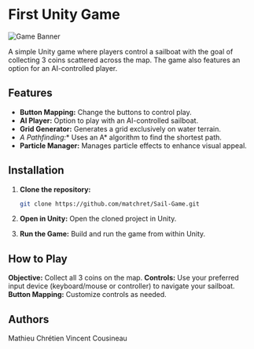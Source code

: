 # First Unity Game

![Game Banner](assets/screenshot.png)

A simple Unity game where players control a sailboat with the goal of collecting 3 coins scattered across the map. The game also features an option for an AI-controlled player.

## Features

- **Button Mapping:** Change the buttons to control play.
- **AI Player:** Option to play with an AI-controlled sailboat.
- **Grid Generator:** Generates a grid exclusively on water terrain.
- **A* Pathfinding:** Uses an A* algorithm to find the shortest path.
- **Particle Manager:** Manages particle effects to enhance visual appeal.

## Installation

1. **Clone the repository:**
   ```bash
   git clone https://github.com/matchret/Sail-Game.git
   
2. **Open in Unity:** Open the cloned project in Unity.

3. **Run the Game:** Build and run the game from within Unity.
   
## How to Play
**Objective:** Collect all 3 coins on the map.
**Controls:** Use your preferred input device (keyboard/mouse or controller) to navigate your sailboat.
**Button Mapping:** Customize controls as needed.

## Authors
Mathieu Chrétien
Vincent Cousineau
